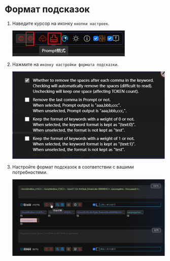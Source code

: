 # Формат подсказок

1. Наведите курсор на иконку `кнопки настроек`.

   ![](../assets/images/FormatOfPrompts/format_btn.png)

2. Нажмите на `иконку настройки формата подсказки`.

   ![](../assets/images/FormatOfPrompts/format_en.png)

3. Настройте формат подсказок в соответствии с вашими потребностями.

   ![](../assets/images/demo.prompt_format.gif)